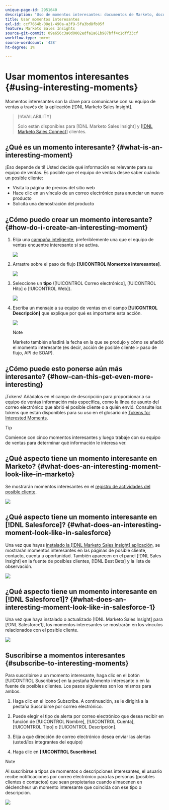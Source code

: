 ```yaml
---
unique-page-id: 2951640
description: 'Uso de momentos interesantes: documentos de Marketo, documentación del producto'
title: Usar momentos interesantes
exl-id: ccf7664b-08e1-490a-a3f9-5fa3bd8fb05f
feature: Marketo Sales Insights
source-git-commit: 09a656c3a0d0002edfa1a61b987bff4c1dff33cf
workflow-type: tm+mt
source-wordcount: '428'
ht-degree: 1%

---
```


# Usar momentos interesantes {#using-interesting-moments}

Momentos interesantes son la clave para comunicarse con su equipo de ventas a través de la aplicación [!DNL Marketo Sales Insight].

>[!AVAILABILITY]
>
>Solo están disponibles para [!DNL Marketo Sales Insight] y [[!DNL Marketo Sales Connect]](/help/marketo/product-docs/marketo-sales-connect/marketo/interesting-moments-in-sales-connect.md) clientes.

## ¿Qué es un momento interesante? {#what-is-an-interesting-moment}

¡Eso depende de ti! Usted decide qué información es relevante para su equipo de ventas. Es posible que el equipo de ventas desee saber cuándo un posible cliente:

* Visita la página de precios del sitio web
* Hace clic en un vínculo de un correo electrónico para anunciar un nuevo producto
* Solicita una demostración del producto

## ¿Cómo puedo crear un momento interesante?  {#how-do-i-create-an-interesting-moment}

1. Elija una [campaña inteligente](/help/marketo/product-docs/core-marketo-concepts/smart-campaigns/understanding-smart-campaigns.md), preferiblemente una que el equipo de ventas encuentre interesante si se activa.

   ![](assets/using-interesting-moments-1.png)

1. Arrastre sobre el paso de flujo **[!UICONTROL Momentos interesantes]**.

   ![](assets/using-interesting-moments-2.png)

1. Seleccione un **tipo** ([!UICONTROL Correo electrónico], [!UICONTROL Hito] o [!UICONTROL Web]).

   ![](assets/using-interesting-moments-3.png)

1. Escriba un mensaje a su equipo de ventas en el campo **[!UICONTROL Descripción]** que explique por qué es importante esta acción.

   ![](assets/using-interesting-moments-4.png)

   >[!NOTE]
   >
   >Marketo también añadirá la fecha en la que se produjo y cómo se añadió el momento interesante (es decir, acción de posible cliente > paso de flujo, API de SOAP).

## ¿Cómo puede esto ponerse aún más interesante?  {#how-can-this-get-even-more-interesting}

¡Tokens! Añádalos en el campo de descripción para proporcionar a su equipo de ventas información más específica, como la línea de asunto del correo electrónico que abrió el posible cliente o a quién envió. Consulte los tokens que están disponibles para su uso en el glosario de [Tokens for Interested Moments](/help/marketo/product-docs/marketo-sales-insight/msi-for-salesforce/features/tabs-in-the-msi-panel/interesting-moments/trigger-tokens-for-interesting-moments.md).

>[!TIP]
>
>Comience con cinco momentos interesantes y luego trabaje con su equipo de ventas para determinar qué información le interesa ver.

## ¿Qué aspecto tiene un momento interesante en Marketo?  {#what-does-an-interesting-moment-look-like-in-marketo}

Se mostrarán momentos interesantes en el [registro de actividades del posible cliente](/help/marketo/product-docs/core-marketo-concepts/smart-lists-and-static-lists/managing-people-in-smart-lists/using-the-person-detail-page.md).

![](assets/using-interesting-moments-5.png)

## ¿Qué aspecto tiene un momento interesante en [!DNL Salesforce]?  {#what-does-an-interesting-moment-look-like-in-salesforce}

Una vez que hayas [instalado la [!DNL Marketo Sales Insight] aplicación](/help/marketo/product-docs/marketo-sales-insight/msi-for-salesforce/configuration/configure-marketo-sales-insight-in-salesforce-enterprise-unlimited.md), se mostrarán momentos interesantes en las páginas de posible cliente, contacto, cuenta u oportunidad. También aparecen en el panel [!DNL Sales Insight] en la fuente de posibles clientes, [!DNL Best Bets] y la lista de observación.

![](assets/using-interesting-moments-6.png)

## ¿Qué aspecto tiene un momento interesante en [!DNL Salesforce1]? {#what-does-an-interesting-moment-look-like-in-salesforce-1}

Una vez que haya instalado o actualizado [!DNL Marketo Sales Insight] para [!DNL Salesforce1], los momentos interesantes se mostrarán en los vínculos relacionados con el posible cliente.

![](assets/using-interesting-moments-7.png)

## Suscribirse a momentos interesantes {#subscribe-to-interesting-moments}

Para suscribirse a un momento interesante, haga clic en el botón [!UICONTROL Suscribirse] en la pestaña Momento interesante o en la fuente de posibles clientes. Los pasos siguientes son los mismos para ambos.

1. Haga clic en el icono Subscribe. A continuación, se le dirigirá a la pestaña Suscribirse por correo electrónico.

1. Puede elegir el tipo de alerta por correo electrónico que desea recibir en función de [!UICONTROL Nombre], [!UICONTROL Cuenta], [!UICONTROL Tipo] o [!UICONTROL Descripción].

1. Elija a qué dirección de correo electrónico desea enviar las alertas (usted/los integrantes del equipo)

1. Haga clic en **[!UICONTROL Suscribirse]**.

>[!NOTE]
>
>Al suscribirse a tipos de momentos o descripciones interesantes, el usuario recibe notificaciones por correo electrónico para las personas (posibles clientes o contactos) que sean propietarias cuando almacenen en déclencheur un momento interesante que coincida con ese tipo o descripción.

![](assets/using-interesting-moments-8.png)
